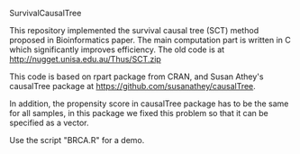 SurvivalCausalTree

This repository implemented the survival causal tree (SCT) method proposed in Bioinformatics paper. The main computation part is written in C which significantly improves efficiency. The old code is at http://nugget.unisa.edu.au/Thus/SCT.zip

This code is based on rpart package from CRAN, and Susan Athey's causalTree package at https://github.com/susanathey/causalTree.

In addition, the propensity score in causalTree package has to be the same for all samples, in this package we fixed this problem so that it can be specified as a vector.

Use the script "BRCA.R" for a demo.
                          

